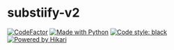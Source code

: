 # substiify-v2

[![CodeFactor](https://www.codefactor.io/repository/github/jackra1n/substiify-v2/badge?s=b2b5d4f291828630b83a6a566d5d2f319b2bd3d5)]()
[![Made with Python](https://img.shields.io/badge/Made%20with-Python-ffde57.svg?longCache=true&style=flat-square&colorB=ffdf68&logo=python&logoColor=88889e)](https://www.python.org/)
[![Code style: black](https://img.shields.io/badge/code%20style-black-000000.svg)](https://github.com/psf/black) 
[![Powered by Hikari](https://img.shields.io/badge/Powered%20by-Hikari-ff69b4.svg?longCache=true&style=flat-square)](https://github.com/hikari-py/hikari) 

